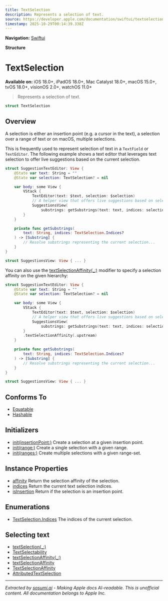 ```yaml
---
title: TextSelection
description: Represents a selection of text.
source: https://developer.apple.com/documentation/swiftui/textselection
timestamp: 2025-10-29T00:14:39.338Z
---
```


**Navigation:** [Swiftui](/documentation/swiftui)

**Structure**

# TextSelection

**Available on:** iOS 18.0+, iPadOS 18.0+, Mac Catalyst 18.0+, macOS 15.0+, tvOS 18.0+, visionOS 2.0+, watchOS 11.0+

> Represents a selection of text.

```swift
struct TextSelection
```

## Overview

A selection is either an insertion point (e.g. a cursor in the text), a selection over a range of text or on macOS, multiple selections.

This is frequently used to represent selection of text in a `TextField` or `TextEditor`. The following example shows a text editor that leverages text selection to offer live suggestions based on the current selection.

```swift
struct SuggestionTextEditor: View {
    @State var text: String = ""
    @State var selection: TextSelection? = nil

    var body: some View {
        VStack {
            TextEditor(text: $text, selection: $selection)
            // A helper view that offers live suggestions based on selection.
            SuggestionsView(
                substrings: getSubstrings(text: text, indices: selection?.indices))
        }
    }

    private func getSubstrings(
        text: String, indices: TextSelection.Indices?
    ) -> [Substring] {
        // Resolve substrings representing the current selection...
    }
}

struct SuggestionsView: View { ... }
```

You can also use the [textSelectionAffinity(_:)](/documentation/swiftui/view/textselectionaffinity(_:)) modifier to specify a selection affinity on the given hierarchy:

```swift
struct SuggestionTextEditor: View {
    @State var text: String = ""
    @State var selection: TextSelection? = nil

    var body: some View {
        VStack {
            TextEditor(text: $text, selection: $selection)
            // A helper view that offers live suggestions based on selection.
            SuggestionsView(
                substrings: getSubstrings(text: text, indices: selection?.indices))
        }
        .textSelectionAffinity(.upstream)
    }

    private func getSubstrings(
        text: String, indices: TextSelection.Indices?
    ) -> [Substring] {
        // Resolve substrings representing the current selection...
    }
}

struct SuggestionsView: View { ... }
```

## Conforms To

- [Equatable](/documentation/Swift/Equatable)
- [Hashable](/documentation/Swift/Hashable)

## Initializers

- [init(insertionPoint:)](/documentation/swiftui/textselection/init(insertionpoint:)) Create a selection at a given insertion point.
- [init(range:)](/documentation/swiftui/textselection/init(range:)) Create a single selection with a given range.
- [init(ranges:)](/documentation/swiftui/textselection/init(ranges:)) Create multiple selections with a given range-set.

## Instance Properties

- [affinity](/documentation/swiftui/textselection/affinity) Return the selection affinity of the selection.
- [indices](/documentation/swiftui/textselection/indices-swift.property) Return the current text selection indices.
- [isInsertion](/documentation/swiftui/textselection/isinsertion) Return  if the selection is an insertion point.

## Enumerations

- [TextSelection.Indices](/documentation/swiftui/textselection/indices-swift.enum) The indices of the current selection.

## Selecting text

- [textSelection(_:)](/documentation/swiftui/view/textselection(_:))
- [TextSelectability](/documentation/swiftui/textselectability)
- [textSelectionAffinity(_:)](/documentation/swiftui/view/textselectionaffinity(_:))
- [textSelectionAffinity](/documentation/swiftui/environmentvalues/textselectionaffinity)
- [TextSelectionAffinity](/documentation/swiftui/textselectionaffinity)
- [AttributedTextSelection](/documentation/swiftui/attributedtextselection)

---

*Extracted by [sosumi.ai](https://sosumi.ai) - Making Apple docs AI-readable.*
*This is unofficial content. All documentation belongs to Apple Inc.*
